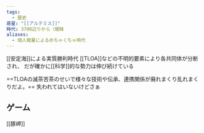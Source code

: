 ```yaml
---
tags:
  - 歴史
惑星: "[[アルテミス]]"
時代: 3700辺りから（曖昧
aliases:
  - 個人裁量によるめちゃくちゃ時代
---
```

[[安定海]]による実質勝利時代
[[TLOA]]などの不明的要素により各共同体が分断され、
だが確かに[[科学]]的な勢力は伸び続けている

==TLOAの滅茶苦茶のせいで様々な技術や伝承、連携関係が廃れまくり乱れまくりだよ。==
失われてはいないけどさぁ

## ゲーム　
[[豚岬]]